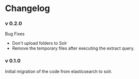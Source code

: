 # Changelog

### v 0.2.0

Bug Fixes 

- Don't upload folders to Solr
- Remove the temporary files after executing the extract query.

### v 0.1.0 

Initial migration of the code from elasticsearch to solr.  

